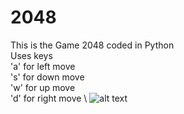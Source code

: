 # 2048
This is the Game 2048 coded in Python \
Uses keys \
'a' for left move \
's' for down move \
'w' for up move \
'd' for right move \ 
![alt text](https://github.com/Abhishek128/2048/blob/master/2048.jpg?raw=true)
